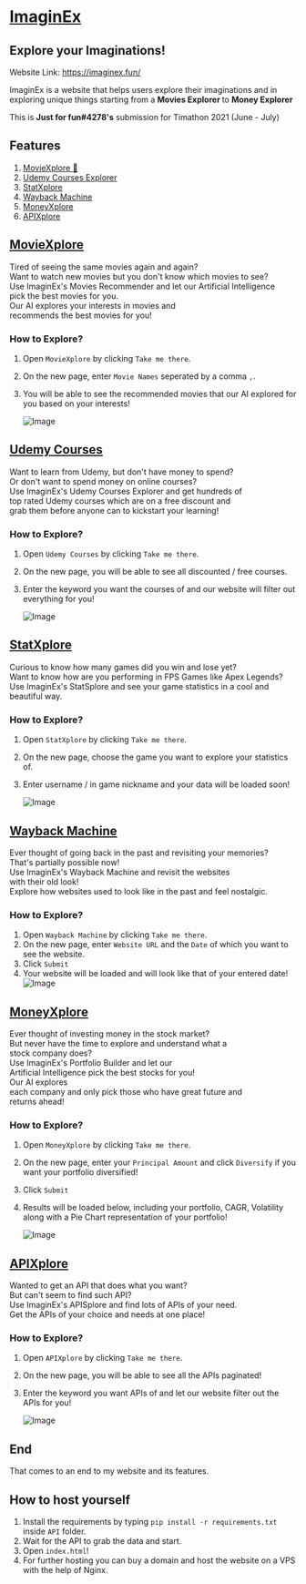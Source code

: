 
# [ImaginEx](https://imaginex.fun/)
## Explore your Imaginations!
Website Link: https://imaginex.fun/

ImaginEx is a website that helps users explore their imaginations and in exploring unique things starting from a <b> Movies Explorer </b> to <b> Money Explorer </b>

This is <b>Just for fun#4278's</b> submission for Timathon 2021 (June - July)

## Features
1. [MovieXplore 🎥](#moviexplore)
2. [Udemy Courses Explorer](#udemy-courses)
3. [StatXplore](#statxplore)
4. [Wayback Machine](#wayback-machine)
5. [MoneyXplore](#moneyxplore)
6. [APIXplore](#apixplore)

## [MovieXplore](https://imaginex.fun/movies.html)
Tired of seeing the same movies again and again?<br />
Want to watch new movies but you don't know which movies to see?<br />
Use ImaginEx's Movies Recommender and let our Artificial Intelligence  
pick the best movies for you.<br />
Our AI explores your interests in movies and  
recommends the best movies for you!<br />

### How to Explore?
1. Open `MovieXplore` by clicking `Take me there`.
2. On the new page, enter `Movie Names` seperated by a comma `,`.
3. You will be able to see the recommended movies that our AI explored for you based on your interests!

	![Image](https://media.giphy.com/media/2SPc84Bog9667NmQXi/giphy.gif)


## [Udemy Courses](https://imaginex.fun/udemy.html)
Want to learn from Udemy, but don't have money to spend?<br />
Or don't want to spend money on online courses?<br />
Use ImaginEx's Udemy Courses Explorer and get hundreds of  
top rated Udemy courses which are on a free discount and  
grab them before anyone can to kickstart your learning!<br />

### How to Explore?
 1. Open `Udemy Courses` by clicking `Take me there`.
2. On the new page, you will be able to see all discounted / free courses.
3. Enter the keyword you want the courses of and our website will filter out everything for you!

	![Image](https://media.giphy.com/media/6YLHaTuqcbcXgE8YG0/giphy.gif)

## [StatXplore](https://imaginex.fun/games.html)
Curious to know how many games did you win and lose yet?<br />
Want to know how are you performing in FPS Games like Apex Legends?<br />
Use ImaginEx's StatSplore and see your game statistics in a cool and beautiful way.<br />

### How to Explore?
 1. Open `StatXplore` by clicking `Take me there`.
2. On the new page, choose the game you want to explore your statistics of.
3. Enter username / in game nickname and your data will be loaded soon!

	![Image](https://media.giphy.com/media/M9n8SfNlRJNuC47kFi/giphy.gif)

## [Wayback Machine](https://imaginex.fun/wayback.html)
Ever thought of going back in the past and revisiting your memories?<br />
That's partially possible now! <br />
Use ImaginEx's Wayback Machine and revisit the websites  
with their old look!<br />
Explore how websites used to look like in the past and feel nostalgic. <br />

### How to Explore?
 1. Open `Wayback Machine` by clicking `Take me there`.
2. On the new page, enter `Website URL` and the `Date` of which you want to see the website.
3. Click `Submit`
4. Your website will be loaded and will look like that of your entered date!
	![Image](https://media.giphy.com/media/sk7xWz4OhMvo7QUXAC/giphy.gif)


## [MoneyXplore](https://imaginex.fun/portfolio.html)
Ever thought of investing money in the stock market?<br />
But never have the time to explore and understand what a  
stock company does?<br />
Use ImaginEx's Portfolio Builder and let our  
Artificial Intelligence pick the best stocks for you!<br />
Our AI explores  
each company and only pick those who have great future and  
returns ahead! <br />

### How to Explore?
 1. Open `MoneyXplore` by clicking `Take me there`.
2. On the new page, enter your `Principal Amount` and click `Diversify` if you want your portfolio diversified!
3. Click `Submit`
4. Results will be loaded below, including your portfolio, CAGR, Volatility along with a Pie Chart representation of your portfolio!

	![Image](https://media.giphy.com/media/tiSSWqIIHCFfCqTMbE/giphy.gif)

## [APIXplore](https://imaginex.fun/apis.html)

Wanted to get an API that does what you want?<br />
But can't seem to find such API?<br />
Use ImaginEx's APISplore and find lots of APIs of your need.<br />
Get the APIs of your choice and needs at one place!<br />

### How to Explore?
 1. Open `APIXplore` by clicking `Take me there`.
2. On the new page, you will be able to see all the APIs paginated!
3. Enter the keyword you want APIs of and let our website filter out the APIs for you!

	![Image](https://media.giphy.com/media/Rf1wQrewMSAfTr9tKn/giphy.gif)


## End
That comes to an end to my website and its features.<br />

## How to host yourself
1. Install the requirements by typing `pip install -r requirements.txt` inside `API` folder.
2. Wait for the API to grab the data and start.
3. Open `index.html`!
4. For further hosting you can buy a domain and host the website on a VPS with the help of Nginx.
